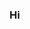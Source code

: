 ### Hi 

<!--
**SriramaBhat/SriramaBhat** is a ✨ _special_ ✨ repository because its `README.md` (this file) appears on your GitHub profile.

👋 Hi, I’m @SriramaBhat
👀 I’m interested in various branches of computer science
📫 How to reach me sriramarbhat@gmail.com
